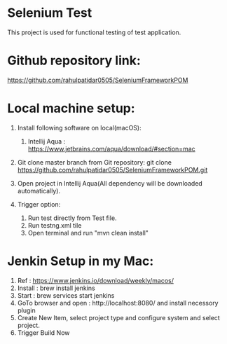# Selenium Test
This project is used for functional testing of test application.

# Github repository link:
https://github.com/rahulpatidar0505/SeleniumFrameworkPOM

# Local machine setup:
1) Install following software on local(macOS):
    1) Intellij Aqua : https://www.jetbrains.com/aqua/download/#section=mac

2) Git clone master branch from Git repository:
   git clone https://github.com/rahulpatidar0505/SeleniumFrameworkPOM.git

3) Open project in Intellij Aqua(All dependency will be downloaded automatically).

4) Trigger option: 
   1) Run test directly from Test file.
   2) Run testng.xml tile
   3) Open terminal and run "mvn clean install"

# Jenkin Setup in my Mac: 
1) Ref : https://www.jenkins.io/download/weekly/macos/
2) Install : brew install jenkins
3) Start : brew services start jenkins
4) GoTo browser and open : http://localhost:8080/ and install necessory plugin
5) Create New Item, select project type and configure system and select project.
6) Trigger Build Now
